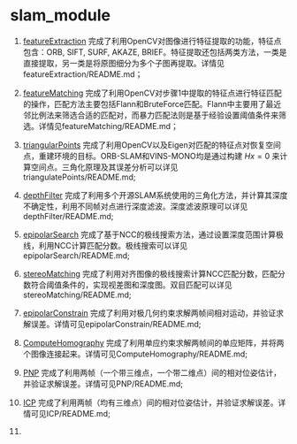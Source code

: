 # slam_module


1. [featureExtraction](https://github.com/yepeichu123/slam_module/tree/master/featureExtraction) 完成了利用OpenCV对图像进行特征提取的功能，特征点包含：ORB, SIFT, SURF, AKAZE, BRIEF。特征提取还包括两类方法，一类是直接提取，另一类是将原图细分为多个子图再提取。详情见featureExtraction/README.md；
   

2. [featureMatching](https://github.com/yepeichu123/slam_module/tree/master/featureMatching) 完成了利用OpenCV对步骤1中提取的特征点进行特征匹配的操作，匹配方法主要包括Flann和BruteForce匹配。Flann中主要用了最近邻比例法来筛选合适的匹配对，而暴力匹配法则是基于经验设置阈值条件来筛选。详情见featureMatching/README.md；
   

3. [triangularPoints](https://github.com/yepeichu123/slam_module/tree/master/triangularPoints) 完成了利用OpenCV以及Eigen对匹配的特征点对恢复空间点，重建环境的目标。ORB-SLAM和VINS-MONO均是通过构建 $Hx = 0$ 来计算空间点。三角化原理及其误差分析可以详见triangulatePoints/README.md;
   

4. [depthFilter](https://github.com/yepeichu123/slam_module/tree/master/depthFilter) 完成了利用多个开源SLAM系统使用的三角化方法，并计算其深度不确定性，利用不同帧对点进行深度滤波。深度滤波原理可以详见depthFilter/README.md;
   

5. [epipolarSearch](https://github.com/yepeichu123/slam_module/tree/master/epipolarConstrain) 完成了基于NCC的极线搜索方法，通过设置深度范围计算极线，利用NCC计算匹配分数。极线搜索可以详见epipolarSearch/README.md;
   

6. [stereoMatching](https://github.com/yepeichu123/slam_module/tree/master/stereoMatching) 完成了利用对齐图像的极线搜索计算NCC匹配分数，匹配分数符合阈值条件的，实现视差图和深度图。双目匹配可以详见stereoMatching/README.md;


7. [epipolarConstrain](https://github.com/yepeichu123/slam_module/tree/master/epipolarConstrain) 完成了利用对极几何约束求解两帧间相对运动，并验证求解误差。详情可见epipolarConstrain/README.md;


8. [ComputeHomography](https://github.com/yepeichu123/slam_module/tree/master/ComputeHomography) 完成了利用单应约束求解两帧间的单应矩阵，并将两个图像连接起来。详情可见ComputeHomography/README.md;


9. [PNP](https://github.com/yepeichu123/slam_module/tree/master/PNP) 完成了利用两帧（一个带三维点，一个带二维点）间的相对位姿估计，并验证求解误差。详情可见PNP/README.md;


10. [ICP](https://github.com/yepeichu123/slam_module/tree/master/ICP) 完成了利用两帧（均有三维点）间的相对位姿估计，并验证求解误差。详情可见ICP/README.md;


11. 
